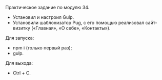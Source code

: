 Практическое задание по модулю 34.

* Установил и настроил Gulp.
* Установили шаблонизатор Pug, с его помощью реализовал сайт-визитку («Главная», «О себе», «Контакты»).

Для запуска:

* npm i (только первый раз);
* gulp.

Для выхода:

* Ctrl + C.